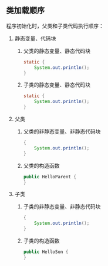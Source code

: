 ## 类加载顺序

程序初始化时，父类和子类代码执行顺序：

1. 静态变量、代码块

    1. 父类的静态变量、静态代码块

        ```java
        static {
            System.out.println();
        }
        ```

    2. 子类的静态变量、静态代码块

        ```java
        static {
            System.out.println();
        }
        ```

2. 父类

    1. 父类的非静态变量、非静态代码块

        ```java
        {
            System.out.println();
        }
        ```

    2. 父类的构造函数

        ```java
        public HelloParent {
        }
        ```

3. 子类

    1. 子类的非静态变量、非静态代码块

        ```java
        {
            System.out.println();
        }
        ```

    2. 子类的构造函数

        ```java
        public HelloSon {
        }
        ```
